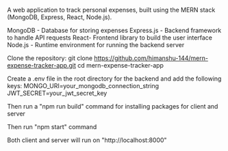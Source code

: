 A web application to track personal expenses, built using the MERN stack (MongoDB, Express, React, Node.js).

MongoDB - Database for storing expenses
Express.js - Backend framework to handle API requests
React- Frontend library to build the user interface
Node.js - Runtime environment for running the backend server


Clone the repository:
 git clone https://github.com/himanshu-144/mern-expense-tracker-app.git
 cd mern-expense-tracker-app


Create a .env file in the root directory for the backend and add the following keys:
MONGO_URI=your_mongodb_connection_string
JWT_SECRET=your_jwt_secret_key


Then run a "npm run build" command for installing packages for client and server

Then run "npm start" command 

Both client and server will run on "http://localhost:8000"



